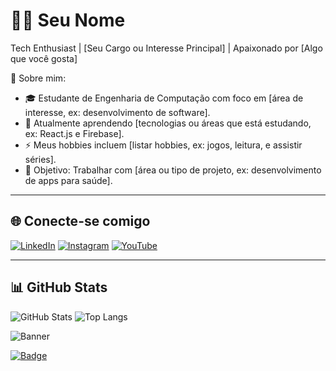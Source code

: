 # 🧑‍💻 Seu Nome

Tech Enthusiast | [Seu Cargo ou Interesse Principal] | Apaixonado por [Algo que você gosta]

💬 Sobre mim:
- 🎓 Estudante de Engenharia de Computação com foco em [área de interesse, ex: desenvolvimento de software].
- 🌱 Atualmente aprendendo [tecnologias ou áreas que está estudando, ex: React.js e Firebase].
- ⚡ Meus hobbies incluem [listar hobbies, ex: jogos, leitura, e assistir séries].
- 🎯 Objetivo: Trabalhar com [área ou tipo de projeto, ex: desenvolvimento de apps para saúde].

---

## 🌐 **Conecte-se comigo**
[![LinkedIn](https://img.shields.io/badge/-LinkedIn-blue?style=flat&logo=linkedin)](https://linkedin.com/in/seuperfil)
[![Instagram](https://img.shields.io/badge/-Instagram-purple?style=flat&logo=instagram)](https://instagram.com/seuperfil)
[![YouTube](https://img.shields.io/badge/-YouTube-red?style=flat&logo=youtube)](https://youtube.com/seucanal)

---

## 📊 **GitHub Stats**
![GitHub Stats](https://github-readme-stats.vercel.app/api?username=seuusuario&show_icons=true&theme=radical)
![Top Langs](https://github-readme-stats.vercel.app/api/top-langs/?username=seuusuario&layout=compact&theme=radical)

![Banner](caminho/da/imagem.png)


[![Badge](https://img.shields.io/badge/GitHub-Projetos-black?style=for-the-badge&logo=github)](https://github.com/seuusuario)
